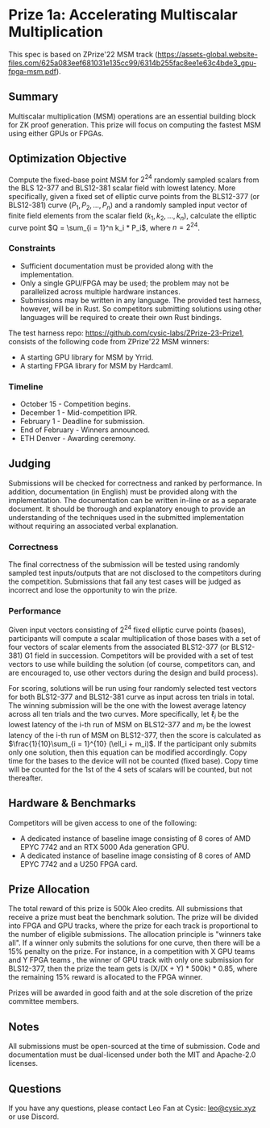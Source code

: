 # Prize 1a: Accelerating Multiscalar Multiplication

This spec is based on ZPrize'22 MSM track (https://assets-global.website-files.com/625a083eef681031e135cc99/6314b255fac8ee1e63c4bde3_gpu-fpga-msm.pdf). 

## Summary
Multiscalar multiplication (MSM) operations are an essential building block for ZK proof generation. This prize will focus on computing the fastest MSM using either GPUs or FPGAs.

## Optimization Objective
Compute the fixed-base point MSM for $2^{24}$ randomly sampled scalars from the BLS 12-377 and BLS12-381 scalar field with lowest latency.  More specifically, given a fixed set of elliptic curve points from the BLS12-377 (or BLS12-381) curve $(P_1, P_2,..., P_n)$ and a randomly sampled input vector of finite field elements from the scalar field $(k_1, k_2,..., k_n)$, calculate the elliptic curve point $Q = \sum_{i = 1}^n k_i * P_i$, where $n=2^{24}$.

### Constraints
- Sufficient documentation must be provided along with the implementation.
- Only a single GPU/FPGA may be used; the problem may not be parallelized across multiple hardware instances.
- Submissions may be written in any language. The provided test harness, however, will be in Rust. So competitors submitting solutions using other languages will be required to create their own Rust bindings.

The test harness repo: https://github.com/cysic-labs/ZPrize-23-Prize1, consists of the following code from ZPrize'22 MSM winners:
- A starting GPU library for MSM by Yrrid.
- A starting FPGA library for MSM by Hardcaml.

### Timeline
- October 15 - Competition begins.
- December 1 - Mid-competition IPR.
- February 1 - Deadline for submission.
- End of February - Winners announced.
- ETH Denver - Awarding ceremony.

## Judging
Submissions will be checked for correctness and ranked by performance. In addition, documentation (in English) must be provided along with the implementation. The documentation can be written in-line or as a separate document. It should be thorough and explanatory enough to provide an understanding of the techniques used in the submitted implementation without requiring an associated verbal explanation.

### Correctness
The final correctness of the submission will be tested using randomly sampled test inputs/outputs that are not disclosed to the competitors during the competition. Submissions that fail any test cases will be judged as incorrect and lose the opportunity to win the prize.

### Performance
Given input vectors consisting of $2^{24}$ fixed elliptic curve points (bases), participants will compute a scalar multiplication of those bases with a set of four vectors of scalar elements from the associated BLS12-377 (or BLS12-381) G1 field in succession. Competitors will be provided with a set of test vectors to use while building the solution (of course, competitors can, and are encouraged to, use other vectors during the design and build process). 

For scoring, solutions will be run using four randomly selected test vectors for both BLS12-377 and BLS12-381 curve as input across ten trials in total. The winning submission will be the one with the lowest average latency across all ten trials and the two curves. More specifically, let $\ell_i$ be the lowest latency of the i-th run of MSM on BLS12-377 and $m_i$ be the lowest latency of the i-th run of MSM on BLS12-377, then the score is calculated as $\frac{1}{10}\sum_{i = 1}^{10} (\ell_i + m_i)$. If the participant only submits only one solution, then this equation can be modified accordingly. Copy time for the bases to the device will not be counted (fixed base). Copy time will be counted for the 1st of the 4 sets of scalars will be counted, but not thereafter. 

## Hardware & Benchmarks
Competitors will be given access to one of the following:
- A dedicated instance of baseline image consisting of 8 cores of AMD EPYC 7742 and an RTX 5000 Ada generation GPU.
- A dedicated instance of baseline image consisting of 8 cores of AMD EPYC 7742 and a U250 FPGA card. 

## Prize Allocation
The total reward of this prize is 500k Aleo credits. All submissions that receive a prize must beat the benchmark solution. The prize will be divided into FPGA and GPU tracks, where the prize for each track is proportional to the number of eligible submissions. The allocation principle is "winners take all". If a winner only submits the solutions for one curve, then there will be a 15% penalty on the prize. 
For instance, in a competition with X GPU teams and Y FPGA teams , the winner of GPU track with only one submission for BLS12-377, then the prize the team gets is (X/(X + Y) * 500k) * 0.85, where the remaining 15% reward is allocated to the FPGA winner. 

Prizes will be awarded in good faith and at the sole discretion of the prize committee members.

## Notes
All submissions must be open-sourced at the time of submission. Code and documentation must be dual-licensed under both the MIT and Apache-2.0 licenses.

## Questions
If you have any questions, please contact Leo Fan at Cysic: leo@cysic.xyz or use Discord.